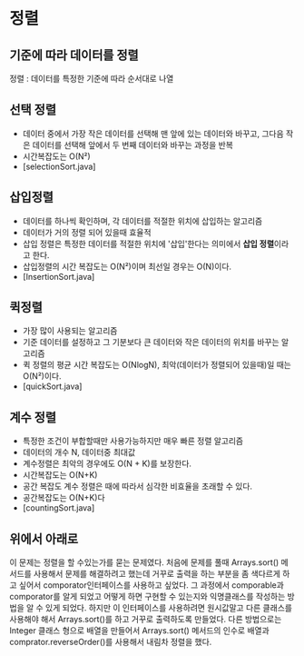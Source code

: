 # 정렬
## 기준에 따라 데이터를 정렬
정렬 : 데이터를 특정한 기준에 따라 순서대로 나열

## 선택 정렬
- 데이터 중에서 가장 작은 데이터를 선택해 맨 앞에 있는 데이터와 바꾸고, 그다음 작은 데이터를 선택해 앞에서 두 번째 데이터와 바꾸는 과정을 반복
- 시간복잡도는 O(N²)
- [selectionSort.java]

## 삽입정렬
- 데이터를 하나씩 확인하며, 각 데이터를 적절한 위치에 삽입하는 알고리즘
- 데이터가 거의 정렬 되어 있을때 효율적
- 삽입 정렬은 특정한 데이터를 적절한 위치에 '삽입'한다는 의미에서 **삽입 정렬**이라고 한다.
- 삽입정렬의 시간 복잡도는 O(N²)이며 최선일 경우는 O(N)이다.
- [InsertionSort.java]

## 퀵정렬
- 가장 많이 사용되는 알고리즘
- 기준 데이터를 설정하고 그 기분보다 큰 데이터와 작은 데이터의 위치를 바꾸는 알고리즘
- 퀵 정렬의 평균 시간 복잡도는 O(NlogN), 최악(데이터가 정렬되어 있을때)일 때는 O(N²)이다.
- [quickSort.java]

## 계수 정렬
- 특정한 조건이 부합할때만 사용가능하지만 매우 빠른 정렬 알고리즘
- 데이터의 개수 N, 데이터중 최대값
- 계수정렬은 최악의 경우에도 O(N + K)를 보장한다.
- 시간복잡도는 O(N+K)
- 공간 복잡도 계수 정렬은 때에 따라서 심각한 비효율을 초래할 수 있다.
- 공간복잡도는 O(N+K)다
- [countingSort.java]

## 위에서 아래로
이 문제는 정렬을 할 수있는가를 묻는 문제였다. 처음에 문제를 풀때 Arrays.sort() 메서드를 사용해서 문제를 해결하려고 했는데 거꾸로 출력을 하는 부분을 좀 색다르게 하고 싶어서 comporator인터페이스를 사용하고 싶었다. 그 과정에서 comporable과 comporator를 알게 되었고 어떻게 하면 구현할 수 있는지와 익명클래스를 작성하는 방법을 알 수 있게 되었다. 하지만 
이 인터페이스를 사용하려면 원시값말고 다른 클래스를 사용해야 해서 Arrays.sort()를 하고 거꾸로 출력하도록 만들었다. 다른 방법으로는 Integer 클래스 형으로 배열을 만들어서 Arrays.sort() 메서드의 인수로 배열과 comprator.reverseOrder()를 사용해서 내림차 정렬을 했다.
